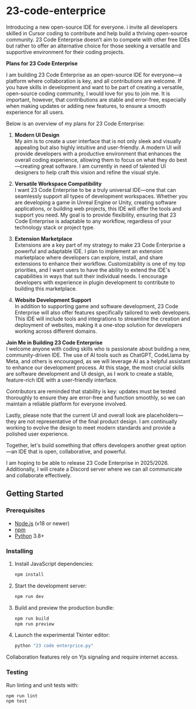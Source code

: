 # 23-code-enterprice
Introducing a new open-source IDE for everyone. i invite all developers skilled in Cursor coding to contribute and help build a thriving open-source community.  23 Code Enterprise doesn’t aim to compete with other free IDEs but rather to offer an alternative choice for those seeking a versatile and supportive environment for their coding projects.

**Plans for 23 Code Enterprise**

I am building 23 Code Enterprise as an open-source IDE for everyone—a platform where collaboration is key, and all contributions are welcome. If you have skills in development and want to be part of creating a versatile, open-source coding community, I would love for you to join me. It is important, however, that contributions are stable and error-free, especially when making updates or adding new features, to ensure a smooth experience for all users.

Below is an overview of my plans for 23 Code Enterprise:

1. **Modern UI Design**  
   My aim is to create a user interface that is not only sleek and visually appealing but also highly intuitive and user-friendly. A modern UI will provide developers with a productive environment that enhances the overall coding experience, allowing them to focus on what they do best—creating great software. I am currently in need of talented UI designers to help craft this vision and refine the visual style.

2. **Versatile Workspace Compatibility**  
   I want 23 Code Enterprise to be a truly universal IDE—one that can seamlessly support all types of development workspaces. Whether you are developing a game in Unreal Engine or Unity, creating software applications, or building web projects, this IDE will offer the tools and support you need. My goal is to provide flexibility, ensuring that 23 Code Enterprise is adaptable to any workflow, regardless of your technology stack or project type.

3. **Extension Marketplace**  
   Extensions are a key part of my strategy to make 23 Code Enterprise a powerful and adaptable IDE. I plan to implement an extension marketplace where developers can explore, install, and share extensions to enhance their workflow. Customizability is one of my top priorities, and I want users to have the ability to extend the IDE's capabilities in ways that suit their individual needs. I encourage developers with experience in plugin development to contribute to building this marketplace.

4. **Website Development Support**  
   In addition to supporting game and software development, 23 Code Enterprise will also offer features specifically tailored to web developers. This IDE will include tools and integrations to streamline the creation and deployment of websites, making it a one-stop solution for developers working across different domains.

**Join Me in Building 23 Code Enterprise**  
I welcome anyone with coding skills who is passionate about building a new, community-driven IDE. The use of AI tools such as ChatGPT, CodeLlama by Meta, and others is encouraged, as we will leverage AI as a helpful assistant to enhance our development process. At this stage, the most crucial skills are software development and UI design, as I work to create a stable, feature-rich IDE with a user-friendly interface.

Contributors are reminded that stability is key: updates must be tested thoroughly to ensure they are error-free and function smoothly, so we can maintain a reliable platform for everyone involved.

Lastly, please note that the current UI and overall look are placeholders—they are not representative of the final product design. I am continually working to evolve the design to meet modern standards and provide a polished user experience.

Together, let's build something that offers developers another great option—an IDE that is open, collaborative, and powerful.

I am hoping to be able to release 23 Code Enterprise in 2025/2026. Additionally, I will create a Discord server where we can all communicate and collaborate effectively.

## Getting Started

### Prerequisites

- [Node.js](https://nodejs.org/) (v18 or newer)
- [npm](https://www.npmjs.com/)
- [Python](https://www.python.org/) 3.8+

### Installing

1. Install JavaScript dependencies:
   ```bash
   npm install
   ```
2. Start the development server:
   ```bash
   npm run dev
   ```
3. Build and preview the production bundle:
   ```bash
   npm run build
   npm run preview
   ```
4. Launch the experimental Tkinter editor:
   ```bash
   python "23 code enterprice.py"
   ```

Collaboration features rely on Yjs signaling and require internet access.

### Testing

Run linting and unit tests with:

```bash
npm run lint
npm test
```

